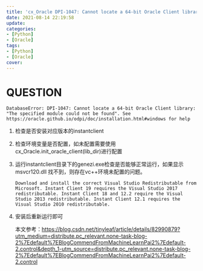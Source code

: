 ```yaml
---
title: 'cx_Oracle DPI-1047: Cannot locate a 64-bit Oracle Client library'
date: 2021-08-14 22:19:58
update:
categories:
- [Python]
- [Oracle]
tags:
- [Python]
- [Oracle]
cover:
---
```


# QUESTION

```
DatabaseError: DPI-1047: Cannot locate a 64-bit Oracle Client library: "The specified module could not be found". See https://oracle.github.io/odpi/doc/installation.html#windows for help
```



1. 检查是否安装对应版本的instantclient

2. 检查环境变量是否配置，如未配置需要使用cx_Oracle.init_oracle_client(lib_dir)进行配置

3. 运行instantclient目录下的genezi.exe检查是否能够正常运行，如果显示msvcr120.dll 找不到，则存在vc++环境未配置的问题。

   ```
   Download and install the correct Visual Studio Redistributable from Microsoft. Instant Client 19 requires the Visual Studio 2017 redistributable. Instant Client 18 and 12.2 require the Visual Studio 2013 redistributable. Instant Client 12.1 requires the Visual Studio 2010 redistributable.
   
   ```

4. 安装后重新运行即可

   
   本文参考：https://blog.csdn.net/tinyleaf/article/details/82990879?utm_medium=distribute.pc_relevant.none-task-blog-2%7Edefault%7EBlogCommendFromMachineLearnPai2%7Edefault-2.control&depth_1-utm_source=distribute.pc_relevant.none-task-blog-2%7Edefault%7EBlogCommendFromMachineLearnPai2%7Edefault-2.control

   